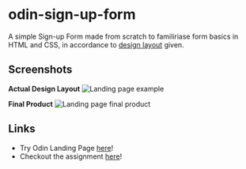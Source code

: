 # odin-sign-up-form
A simple Sign-up Form made from scratch to familiriase form basics in HTML and CSS, in accordance to [design layout](.png) given. 

## Screenshots

**Actual Design Layout**
![Landing page example](.png)

**Final Product**
![Landing page final product](.png)

## Links

* Try Odin Landing Page [here](https://qweasd777.github.io/odin-sign-up-form)!
* Checkout the assignment [here](https://www.theodinproject.com/lessons/node-path-intermediate-html-and-css-sign-up-form)!
